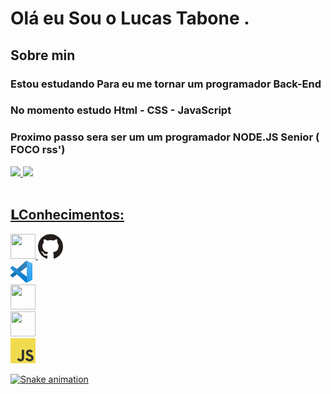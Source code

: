 # Olá eu Sou o Lucas Tabone .

<h2>Sobre min</h2>
 <h3>Estou estudando Para eu me tornar um programador Back-End</h3>
<h3>No momento estudo Html - CSS - JavaScript </h3>
<h3>Proximo passo sera ser um um programador NODE.JS Senior ( FOCO rss')</h3>
<div>
  <a href="https://github.com/LucasTabone">
  <img height="180em" src="https://github-readme-stats.vercel.app/api?username=LucasTabone&show_icons=true&theme=dark&include_all_commits=true&count_private=true"/>
  <img height="180em" src="https://github-readme-stats.vercel.app/api/top-langs/?username=LucasTabone&layout=compact&langs_count=7&theme=dark"/>
</div>

  
 <br/>
<h2>𝐋Conhecimentos:</h2>
<code><img height="40" width="40" src="https://upload.wikimedia.org/wikipedia/commons/thumb/3/3f/Git_icon.svg/1024px-Git_icon.svg.png"></code>
<code><img height="40" width="40" src="https://raw.githubusercontent.com/github/explore/80688e429a7d4ef2fca1e82350fe8e3517d3494d/topics/github-api/github-api.png">
<code><img height="35" width="35" src="https://github.com/LeonardoYz/LeonardoYz/blob/main/assets/VsCode.svg.png"></code>
<code><img height="40" width="40" src="https://www.flaticon.com/svg/static/icons/svg/1216/1216733.svg"></code>
<code><img height="40" width="40" src="https://cdn.iconscout.com/icon/free/png-256/css-131-722685.png"></code>
<code><img height="40" width="40" src="https://raw.githubusercontent.com/github/explore/80688e429a7d4ef2fca1e82350fe8e3517d3494d/topics/javascript/javascript.png"></code>
</code>

 ![Snake animation](https://github.com/LucasTabone/LucasTabone/blob/output/github-contribution-grid-snake.svg)

<br/>



